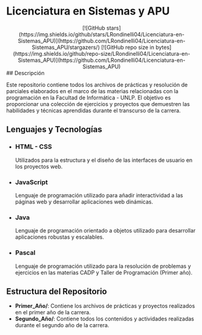 # Licenciatura en Sistemas y APU

<div align="center"> 
[![GitHub stars](https://img.shields.io/github/stars/LRondinelli04/Licenciatura-en-Sistemas_APU)](https://github.com/LRondinelli04/Licenciatura-en-Sistemas_APU/stargazers/)
[![GitHub repo size in bytes](https://img.shields.io/github/repo-size/LRondinelli04/Licenciatura-en-Sistemas_APU)](https://github.com/LRondinelli04/Licenciatura-en-Sistemas_APU)
</div> 
## Descripción

Este repositorio contiene todos los archivos de prácticas y resolución de parciales elaborados en el marco de las materias relacionadas con la programación en la Facultad de Informática - UNLP. El objetivo es proporcionar una colección de ejercicios y proyectos que demuestren las habilidades y técnicas aprendidas durante el transcurso de la carrera.

## Lenguajes y Tecnologías

- ### HTML - CSS

  Utilizados para la estructura y el diseño de las interfaces de usuario en los proyectos web.

- ### JavaScript

  Lenguaje de programación utilizado para añadir interactividad a las páginas web y desarrollar aplicaciones web dinámicas.

- ### Java

  Lenguaje de programación orientado a objetos utilizado para desarrollar aplicaciones robustas y escalables.

- ### Pascal

  Lenguaje de programación utilizado para la resolución de problemas y ejercicios en las materias CADP y Taller de Programación (Primer año).

## Estructura del Repositorio

- **Primer_Año/**: Contiene los archivos de prácticas y proyectos realizados en el primer año de la carrera.
- **Segundo_Año/**: Contiene todos los contenidos y actividades realizadas durante el segundo año de la carrera.
